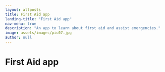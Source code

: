 ```yaml
---
layout: allposts
title: First Aid app
landing-title: "First Aid app"
nav-menu: true
description: "An app to learn about first aid and assist emergencies."
image: assets/images/pic07.jpg
author: null
---
```


<h1>First Aid app</h1>
